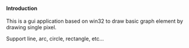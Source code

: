 #### Introduction

This is a gui application based on win32 to draw basic graph element by drawing single pixel.

Support line, arc, circle, rectangle, etc...
